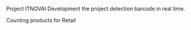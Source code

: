 Project ITNOVAI 
Development the project detection barcode in real time.

Counting products for Retail 